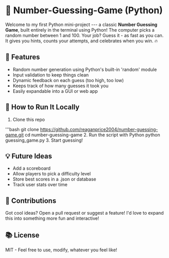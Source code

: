 # 🎲 Number-Guessing-Game (Python)
Welcome to my first Python mini-project --- a classic **Number Guessing Game**, built entirely in the terminal using Python!
The computer picks a random number between 1 and 100. Your job? Guess it - as fast as you can. It gives you hints, counts your attempts, and celebrates when you win. 🔥

## 🚀 Features
- Random number generation using Python's built-in 'random' module
- Input validation to keep things clean
- Dynamic feedback on each guess (too high, too low)
- Keeps track of how many guesses it took you
- Easily expandable into a GUI or web app

## 🧪 How to Run It Locally
1. Clone this repo

'''bash
git clone https://github.com/reaganprice2004/number-guessing-game.git
cd number-guessing-game
2. Run the script with Python
python guessing_game.py
3. Start guessing!

## 💡 Future Ideas
- Add a scoreboard
- Allow players to pick a difficulty level
- Store best scores in a .json or database
- Track user stats over time

## 🤝 Contributions
Got cool ideas? Open a pull request or suggest a feature! I'd love to expand this into something more fun and interactive!

## 📚 License
MIT - Feel free to use, modify, whatever you feel like!

